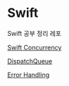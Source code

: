 # Swift

Swift 공부 정리 레포

[Swift Concurrency](https://github.com/Rudy-009/Swift/tree/main/Swift%20Concurrency)

[DispatchQueue](https://github.com/Rudy-009/Swift/tree/main/DispatchQueue)

[Error Handling](https://github.com/Rudy-009/Swift/tree/main/Error%20Handling)


